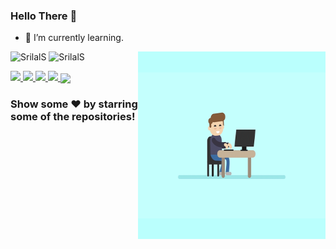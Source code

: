 ### Hello There 👋
- 🌱 I’m currently learning.
<img align="right" alt="GIF" width="300px" height="300px" src="assets/managertyping.gif" />

![SrilalS](https://github-readme-stats.vercel.app/api?username=Avishka-Chandrawansha&count_private=true&hide=stars&include_all_commits=true&line_height=24&show_icons=true&theme=algolia)
![SrilalS](https://github-readme-stats.vercel.app/api/top-langs/?username=Avishka-Chandrawansha&layout=compact&langs_count=6&theme=algolia)
<!--
**SrilalS/SrilalS** is a ✨ _special_ ✨ repository because its `README.md` (this file) appears on your GitHub profile.


Here are some ideas to get you started:

- 🔭 I’m currently working on ...
- 🌱 I’m currently learning ...
- 👯 I’m looking to collaborate on ...
- 🤔 I’m looking for help with ...
- 💬 Ask me about ...
- 📫 How to reach me: ...
- 😄 Pronouns: ...
- ⚡ Fun fact: ...
-->
<!--
Here are some ideas to get you started:  -->
<a href="https://linkedin.com/in/avishka-chandrawansha-9128bb1b3/">
  <img src="https://img.shields.io/badge/-Avishka Chandrawansha-blue?style=flat-square&logo=Linkedin&logoColor=white&link=https://www.linkedin.com/in/avishka-chandrawansha-9128bb1b3/" />
</a>
<a href="mailto:nchandrawansha@gmail.com">
  <img src="https://img.shields.io/badge/-nchandrawansha@gamil.com-c14438?style=flat-square&logo=Gmail&logoColor=white&link=mailto:nchandrawansha@gmail.com" />
</a>
<a href="https://dev.to/avishkachandrawansha">
  <img src="https://img.shields.io/badge/DEV.to-Avishka-black" />
</a>
<!--
<a href="https://dev.to/avishkachandrawansha">
  <img src="https://d2fltix0v2e0sb.cloudfront.net/dev-badge.svg" alt="'s DEV Profile" height="30" width="30">
</a>
-->

<a href="https://github.com/Avishka-Chandrawansha">
  <img src="https://img.shields.io/github/followers/Avishka-Chandrawansha?label=Follow&style=social" />
</a>
 <a href="https://github.com/Avishka-Chandrawansha/github-profile-views-counter">
    <img
      align="center"
      src="https://komarev.com/ghpvc/?username=Avishka-Chandrawansha&color=blueviolet&label=PROFILE+VIEWS" />
  </a><br>
 
 
### Show some ❤️ by starring some of the repositories!
